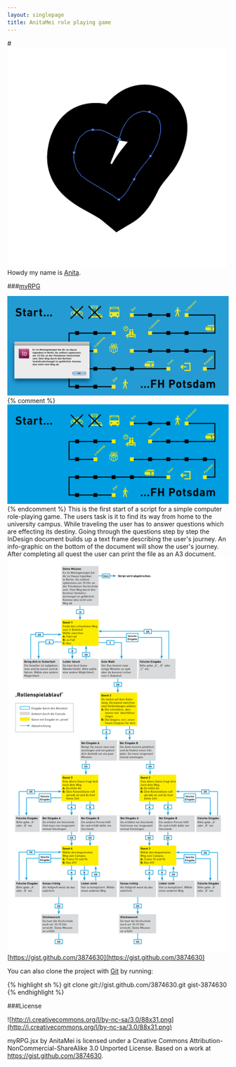 ```yaml
---
layout: singlepage
title: AnitaMei role playing game
---
```

#![AVATAR](assets/images/avatar/anitamei.png) Howdy
my name is [Anita](https://gist.github.com/AnitaMei).

###[myRPG](https://raw.github.com/fabiantheblind/auto-typo-adbe-id/master/AnitaMei/myRPG.jsx)  

![TEASER](assets/images/teaser/am_teaser_1_anita.png)  
{% comment %}
![TEASER](assets/images/teaser/am_teaser_2_anita.png)  
{% endcomment %}
This is the first start of a script for a simple computer role-playing game.
The users task is it to find its way from home to the university campus.
While traveling the user has to answer questions which are effecting its destiny.
Going through the questions step by step the InDesign document builds up a text frame describing the user's journey.  An info-graphic on the bottom of the document will show the user's journey.  
After completing all quest the user can print the file as an A3 document.  
![TEASER](assets/images/additional/rollenspielablauf_anita.png)
[https://gist.github.com/3874630](https://gist.github.com/3874630)  

You can also clone the project with [Git](http://git-scm.com) by running:  
    
{% highlight sh %}
git clone git://gist.github.com/3874630.git gist-3874630
{% endhighlight %}

###License  

![http://i.creativecommons.org/l/by-nc-sa/3.0/88x31.png](http://i.creativecommons.org/l/by-nc-sa/3.0/88x31.png)

myRPG.jsx by AnitaMei is licensed under a Creative Commons Attribution-NonCommercial-ShareAlike 3.0 Unported License.
Based on a work at https://gist.github.com/3874630.